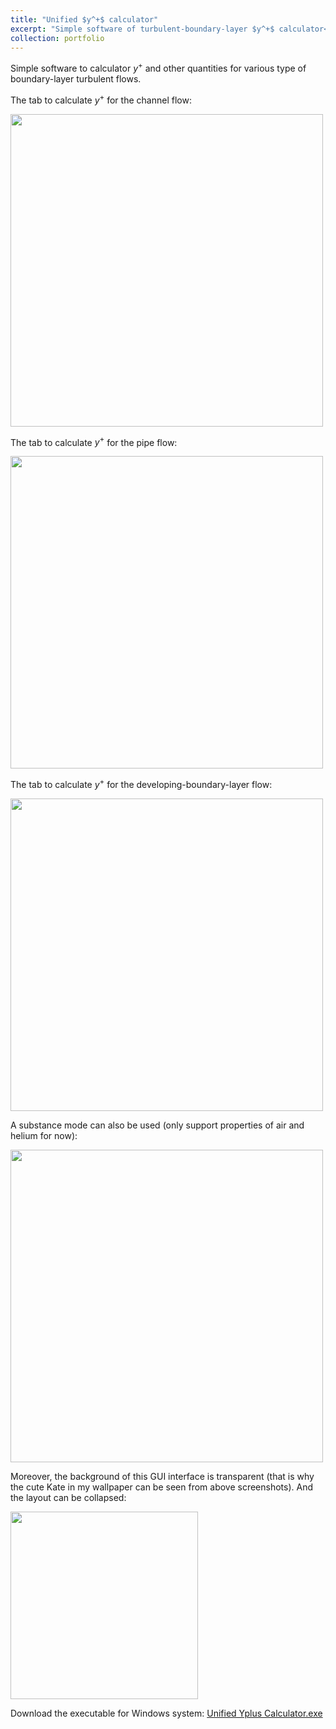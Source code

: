 ```yaml
---
title: "Unified $y^+$ calculator"
excerpt: "Simple software of turbulent-boundary-layer $y^+$ calculator<br/><img src='/HaoGuo.github.io/files/portfolio/yplus/yplus-calculator-cover.png'>"
collection: portfolio
---
```



Simple software to calculator $y^+$ and other quantities for various type of boundary-layer turbulent flows.

The tab to calculate $y^+$ for the channel flow:

<p>
    <img width="500" src="/HaoGuo.github.io/files/portfolio/yplus/ChannelFlowTab.png">
</p>

The tab to calculate $y^+$ for the pipe flow:

<p>
    <img width="500" src="/HaoGuo.github.io/files/portfolio/yplus/PipeFlowTab.png">
</p>

The tab to calculate $y^+$ for the developing-boundary-layer flow:

<p>
    <img width="500" src="/HaoGuo.github.io/files/portfolio/yplus/BoundaryLayerFlowTab.png">
</p>

A substance mode can also be used (only support properties of air and helium for now):

<p>
    <img width="500" src="/HaoGuo.github.io/files/portfolio/yplus/SubstanceMode.png">
</p>

Moreover, the background of this GUI interface is transparent (that is why the cute Kate in my wallpaper can be seen from above screenshots). And the layout can be collapsed:

<p>
    <img width="300" src="/HaoGuo.github.io/files/portfolio/yplus/Collapse.png">
</p>

Download the executable for Windows system: [Unified Yplus Calculator.exe](</HaoGuo.github.io/files/portfolio/yplus/Unified Yplus Calculator.exe>)
